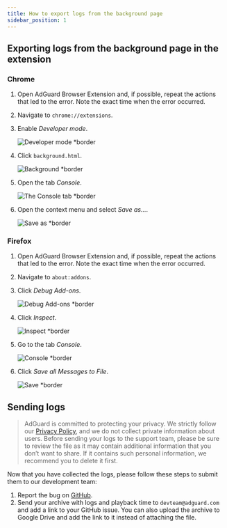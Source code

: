 ```yaml
---
title: How to export logs from the background page
sidebar_position: 1
---
```


## Exporting logs from the background page in the extension

### Chrome

1. Open AdGuard Browser Extension and, if possible, repeat the actions that led to the error. Note the exact time when the error occurred.
1. Navigate to `chrome://extensions`.
1. Enable *Developer mode*.

    ![Developer mode *border](https://cdn.adguardvpn.com/content/kb/ad_blocker/browser_extension/developer_mode1.png)

1. Click `background.html`.

    ![Background *border](https://cdn.adguardvpn.com/content/kb/ad_blocker/browser_extension/background1.png)

1. Open the tab *Console*.

    ![The Console tab *border](https://cdn.adguardvpn.com/content/kb/vpn/browser_extension/console.png)

1. Open the context menu and select *Save as…*.

    ![Save as *border](https://cdn.adguardvpn.com/content/kb/vpn/browser_extension/save.png)

### Firefox

1. Open AdGuard Browser Extension and, if possible, repeat the actions that led to the error. Note the exact time when the error occurred.
1. Navigate to `about:addons`.
1. Click *Debug Add-ons*.

    ![Debug Add-ons *border](https://cdn.adguardvpn.com/content/kb/vpn/browser_extension/add-ons.png)

1. Click *Inspect*.

    ![Inspect *border](https://cdn.adguardvpn.com/content/kb/vpn/browser_extension/inspect.png)

1. Go to the tab *Console*.

    ![Console *border](https://cdn.adguardvpn.com/content/kb/vpn/browser_extension/ff_console.png)

1. Click *Save all Messages to File*.

    ![Save *border](https://cdn.adguardvpn.com/content/kb/vpn/browser_extension/save-to-file.png)

## Sending logs

> AdGuard is committed to protecting your privacy. We strictly follow our [Privacy Policy](https://adguard.com/en/privacy/browser-extension.html), and we do not collect private information about users. Before sending your logs to the support team, please be sure to review the file as it may contain additional information that you don’t want to share. If it contains such personal information, we recommend you to delete it first.

Now that you have collected the logs, please follow these steps to submit them to our development team:

1. Report the bug on [GitHub](https://github.com/AdguardTeam/AdguardBrowserExtension/issues/new/choose).
1. Send your archive with logs and playback time to `devteam@adguard.com` and add a link to your GitHub issue. You can also upload the archive to Google Drive and add the link to it instead of attaching the file.
